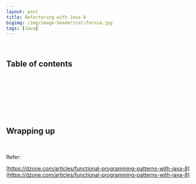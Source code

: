 ```yaml
---
layout: post
title: Refactoring with Java 8
bigimg: /img/image-header/california.jpg
tags: [Java]
---
```




<br>

## Table of contents




<br>

## 






<br>

## 





<br>

## Wrapping up




<br>

Refer:

[https://dzone.com/articles/functional-programming-patterns-with-java-8](https://dzone.com/articles/functional-programming-patterns-with-java-8)

